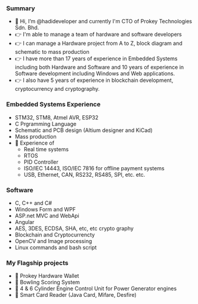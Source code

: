 ### Summary
- 👋 Hi, I’m @hadideveloper and currently I'm CTO of Prokey Technologies Sdn. Bhd.
- 👉 I'm able to manage a team of hardware and software developers
- 👉 I can manage a Hardware project from A to Z, block diagram and schematic to mass production  
- 👉 I have more than 17 years of experience in Embedded Systems including both Hardware and Software and 10 years of experience in Software development including Windows and Web applications.
- 👉 I also have 5 years of experience in blockchain development, cryptocurrency and cryptography.

### Embedded Systems Experience
- STM32, STM8, Atmel AVR, ESP32
- C Prgramming Language
- Schematic and PCB design (Altium designer and KiCad)
- Mass production
- 🔆 Experience of
   - Real time systems
   - RTOS
   - PID Controller
   - ISO/IEC 14443, ISO/IEC 7816 for offline payment systems
   - USB, Ethernet, CAN, RS232, RS485, SPI, etc. etc.

### Software
- C, C++ and C#
- Windows Form and WPF
- ASP.net MVC and WebApi
- Angular
- AES, 3DES, ECDSA, SHA, etc, etc crypto graphy
- Blockchain and Cryptocurrencty
- OpenCV and Image processing
- Linux commands and bash script

### My Flagship projects
- 🔆 Prokey Hardware Wallet
- 🔆 Bowling Scoring System
- 🔆 4 & 6 Cylinder Engine Control Unit for Power Generator engines
- 🔆 Smart Card Reader (Java Card, Mifare, Desfire)
